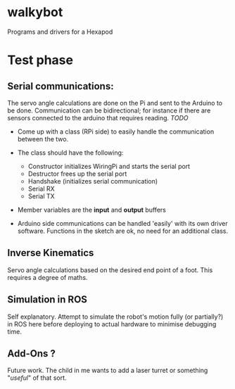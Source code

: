 # walkybot
Programs and drivers for a Hexapod

# Test phase
## Serial communications:
The servo angle calculations are done on the Pi and sent to the Arduino to be done.
Communication can be bidirectional; for instance if there are sensors connected to the arduino that requires reading.
_TODO_
- Come up with a class (RPi side) to easily handle the communication between the two.
- The class should have the following:
	- Constructor initializes WiringPi and starts the serial port
	- Destructor frees up the serial port
	- Handshake (initializes serial communication)
	- Serial RX
	- Serial TX
- Member variables are the **input** and **output** buffers

- Arduino side communications can be handled 'easily' with its own driver software. Functions in the sketch are ok, no need for an additional class.

## Inverse Kinematics
Servo angle calculations based on the desired end point of a foot.
This requires a degree of maths.

## Simulation in ROS
Self explanatory. Attempt to simulate the robot's motion fully (or partially?) in ROS here before deploying to actual hardware to minimise debugging time.

## Add-Ons ?
Future work. The child in me wants to add a laser turret or something "*useful*" of that sort.